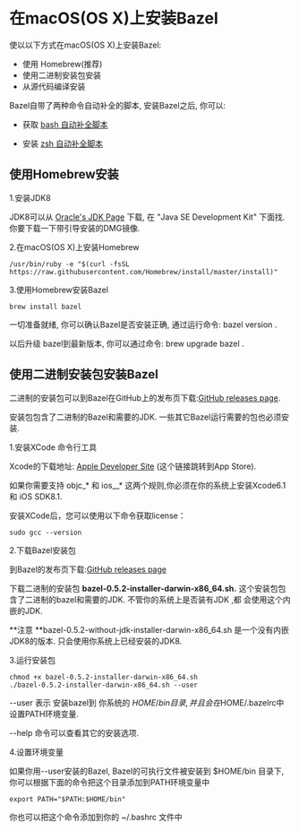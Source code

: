 # 在macOS\(OS X\)上安装Bazel

使以以下方式在macOS\(OS X\)上安装Bazel:

* 使用 Homebrew\(推荐\)
* 使用二进制安装包安装
* 从源代码编译安装

Bazel自带了两种命令自动补全的脚本, 安装Bazel之后, 你可以:

* 获取 [bash 自动补全脚本](/an-zhuang-bazel.md#bash-completion)

* 安装 [zsh 自动补全脚本](/an-zhuang-bazel.md#zsh-completion)

## 使用Homebrew安装

1.安装JDK8

JDK8可以从 [Oracle's JDK Page](http://www.oracle.com/technetwork/java/javase/downloads/jdk8-downloads-2133151.html) 下载,  在 "Java SE Development Kit" 下面找.   你要下载一下带引导安装的DMG镜像.

2.在macOS\(OS X\)上安装Homebrew

`/usr/bin/ruby -e "$(curl -fsSL https://raw.githubusercontent.com/Homebrew/install/master/install)"`

3.使用Homebrew安装Bazel

```
brew install bazel
```

一切准备就绪, 你可以确认Bazel是否安装正确, 通过运行命令: bazel version .

以后升级 bazel到最新版本, 你可以通过命令: brew upgrade bazel .

## 使用二进制安装包安装Bazel

二进制的安装包可以到Bazel在GitHub上的发布页下载:[GitHub releases page](https://github.com/bazelbuild/bazel/releases).

安装包包含了二进制的Bazel和需要的JDK. 一些其它Bazel运行需要的包也必须安装.

1.安装XCode 命令行工具

Xcode的下载地址: [Apple Developer Site](https://developer.apple.com/xcode/downloads/) \(这个链接跳转到App Store\).

如果你需要支持 objc_\* 和  ios_\_\*  这两个规则,你必须在你的系统上安装Xcode6.1 和 iOS SDK8.1.

安装XCode后，您可以使用以下命令获取license：

```
sudo gcc --version
```

2.下载Bazel安装包

到Bazel的发布页下载:[GitHub releases page](https://github.com/bazelbuild/bazel/releases)

下载二进制的安装包 **bazel-0.5.2-installer-darwin-x86\_64.sh.** 这个安装包包含了二进制的bazel和需要的JDK. 不管你的系统上是否装有JDK ,都 会使用这个内嵌的JDK.

**注意 **bazel-0.5.2-without-jdk-installer-darwin-x86\_64.sh 是一个没有内嵌JDK8的版本. 只会使用你系统上已经安装的JDK8.

3.运行安装包

```
chmod +x bazel-0.5.2-installer-darwin-x86_64.sh
./bazel-0.5.2-installer-darwin-x86_64.sh --user
```

--user 表示 安装bazel到 你系统的 $HOME/bin 目录 , 并且会在$HOME/.bazelrc中设置PATH环境变量.

--help 命令可以查看其它的安装选项.

4.设置环境变量

如果你用--user安装的Bazel,  Bazel的可执行文件被安装到 $HOME/bin 目录下,  你可以根据下面的命令把这个目录添加到PATH环境变量中

```
export PATH="$PATH:$HOME/bin"
```

你也可以把这个命令添加到你的 ~/.bashrc 文件中

